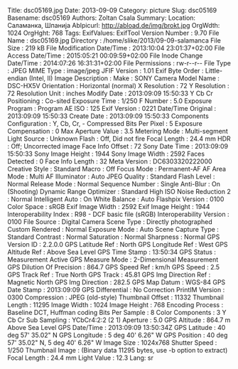 Title: dsc05169.jpg
Date: 2013-09-09
Category: picture
Slug: dsc05169
Basename: dsc05169
Authors: Zoltan Csala
Summary:
Location: Саламанка, Шпанија
Ablpicurl: http://abload.de/img/brokt.jpg
OrgWdth: 1024
OrgHght: 768
Tags:
ExifValues: ExifTool Version Number : 9.70
            File Name : dsc05169.jpg
            Directory : /home/slike/2013/09-09-salamanca
            File Size : 219 kB
            File Modification Date/Time : 2013:10:04 23:01:37+02:00
            File Access Date/Time : 2015:05:21 00:09:59+02:00
            File Inode Change Date/Time : 2014:07:26 16:31:31+02:00
            File Permissions : rw-r--r--
            File Type : JPEG
            MIME Type : image/jpeg
            JFIF Version : 1.01
            Exif Byte Order : Little-endian (Intel, II)
            Image Description :
            Make : SONY
            Camera Model Name : DSC-HX5V
            Orientation : Horizontal (normal)
            X Resolution : 72
            Y Resolution : 72
            Resolution Unit : inches
            Modify Date : 2013:09:09 15:50:33
            Y Cb Cr Positioning : Co-sited
            Exposure Time : 1/250
            F Number : 5.0
            Exposure Program : Program AE
            ISO : 125
            Exif Version : 0221
            Date/Time Original : 2013:09:09 15:50:33
            Create Date : 2013:09:09 15:50:33
            Components Configuration : Y, Cb, Cr, -
            Compressed Bits Per Pixel : 5
            Exposure Compensation : 0
            Max Aperture Value : 3.5
            Metering Mode : Multi-segment
            Light Source : Unknown
            Flash : Off, Did not fire
            Focal Length : 24.4 mm
            HDR : Off; Uncorrected image
            Face Info Offset : 72
            Sony Date Time : 2013:09:09 15:50:33
            Sony Image Height : 1944
            Sony Image Width : 2592
            Faces Detected : 0
            Face Info Length : 32
            Meta Version : DC6303320222000
            Creative Style : Standard
            Macro : Off
            Focus Mode : Permanent-AF
            AF Area Mode : Multi
            AF Illuminator : Auto
            JPEG Quality : Standard
            Flash Level : Normal
            Release Mode : Normal
            Sequence Number : Single
            Anti-Blur : On (Shooting)
            Dynamic Range Optimizer : Standard
            High ISO Noise Reduction 2 : Normal
            Intelligent Auto : On
            White Balance : Auto
            Flashpix Version : 0100
            Color Space : sRGB
            Exif Image Width : 2592
            Exif Image Height : 1944
            Interoperability Index : R98 - DCF basic file (sRGB)
            Interoperability Version : 0100
            File Source : Digital Camera
            Scene Type : Directly photographed
            Custom Rendered : Normal
            Exposure Mode : Auto
            Scene Capture Type : Standard
            Contrast : Normal
            Saturation : Normal
            Sharpness : Normal
            GPS Version ID : 2.2.0.0
            GPS Latitude Ref : North
            GPS Longitude Ref : West
            GPS Altitude Ref : Above Sea Level
            GPS Time Stamp : 13:50:34
            GPS Status : Measurement Active
            GPS Measure Mode : 2-Dimensional Measurement
            GPS Dilution Of Precision : 864.7
            GPS Speed Ref : km/h
            GPS Speed : 2.5
            GPS Track Ref : True North
            GPS Track : 45.81
            GPS Img Direction Ref : Magnetic North
            GPS Img Direction : 282.5
            GPS Map Datum : WGS-84
            GPS Date Stamp : 2013:09:09
            GPS Differential : No Correction
            PrintIM Version : 0300
            Compression : JPEG (old-style)
            Thumbnail Offset : 11332
            Thumbnail Length : 11295
            Image Width : 1024
            Image Height : 768
            Encoding Process : Baseline DCT, Huffman coding
            Bits Per Sample : 8
            Color Components : 3
            Y Cb Cr Sub Sampling : YCbCr4:2:2 (2 1)
            Aperture : 5.0
            GPS Altitude : 864.7 m Above Sea Level
            GPS Date/Time : 2013:09:09 13:50:34Z
            GPS Latitude : 40 deg 57' 35.02" N
            GPS Longitude : 5 deg 40' 6.26" W
            GPS Position : 40 deg 57' 35.02" N, 5 deg 40' 6.26" W
            Image Size : 1024x768
            Shutter Speed : 1/250
            Thumbnail Image : (Binary data 11295 bytes, use -b option to extract)
            Focal Length : 24.4 mm
            Light Value : 12.3
Lang: sr

